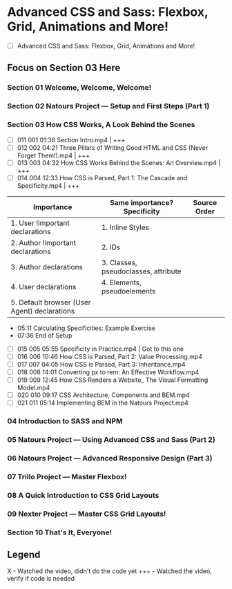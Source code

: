 # Advanced CSS and Sass: Flexbox, Grid, Animations and More!
- [ ] Advanced CSS and Sass: Flexbox, Grid, Animations and More!
## Focus on Section 03 Here
### Section 01 Welcome, Welcome, Welcome!
### Section 02 Natours Project — Setup and First Steps (Part 1)
### Section 03 How CSS Works, A Look Behind the Scenes
- [ ] 011 001 01:38 Section Intro.mp4 | +++
- [ ] 012 002 04:21 Three Pillars of Writing Good HTML and CSS (Never Forget Them!).mp4 | +++
- [ ] 013 003 04:32 How CSS Works Behind the Scenes: An Overview.mp4 | +++
- [ ] 014 004 12:33 How CSS is Parsed, Part 1: The Cascade and Specificity.mp4 | +++

| **Importance**<br/>                          | Same importance?<br/>**Specificity** | **Source Order**<br/> |
|----------------------------------------------|--------------------------------------|-----------------------|
| 1. User !important declarations              | 1. Inline Styles                     |                       |
| 2. Author !important declarations            | 2. IDs                               |                       |
| 3. Author declarations                       | 3. Classes, pseudoclasses, attribute |                       |
| 4. User declarations                         | 4. Elements, pseudoelements          |                       |
| 5. Default browser (User Agent) declarations |                                      |                       |

  - 05:11 Calculating Specificities: Example Exercise
  - 07:36 End of Setup

- [ ] 015 005 05:55 Specificity in Practice.mp4 | Got to this one
- [ ] 016 006 10:46 How CSS is Parsed, Part 2: Value Processing.mp4
- [ ] 017 007 04:05 How CSS is Parsed, Part 3: Inheritance.mp4
- [ ] 018 008 14:01 Converting px to rem: An Effective Workflow.mp4
- [ ] 019 009 12:45 How CSS Renders a Website_ The Visual Formatting Model.mp4
- [ ] 020 010 09:17 CSS Architecture, Components and BEM.mp4
- [ ] 021 011 05:14 Implementing BEM in the Natours Project.mp4
### 04 Introduction to SASS and NPM
### 05 Natours Project — Using Advanced CSS and Sass (Part 2)
### 06 Natours Project — Advanced Responsive Design (Part 3)
### 07 Trillo Project — Master Flexbox!
### 08 A Quick Introduction to CSS Grid Layouts
### 09 Nexter Project — Master CSS Grid Layouts!
### Section 10 That's It, Everyone!

## Legend
X - Watched the video, didn't do the code yet
+++ - Watched the video, verify if code is needed
